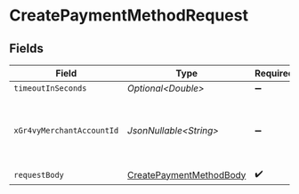 # CreatePaymentMethodRequest


## Fields

| Field                                                                         | Type                                                                          | Required                                                                      | Description                                                                   | Example                                                                       |
| ----------------------------------------------------------------------------- | ----------------------------------------------------------------------------- | ----------------------------------------------------------------------------- | ----------------------------------------------------------------------------- | ----------------------------------------------------------------------------- |
| `timeoutInSeconds`                                                            | *Optional\<Double>*                                                           | :heavy_minus_sign:                                                            | N/A                                                                           |                                                                               |
| `xGr4vyMerchantAccountId`                                                     | *JsonNullable\<String>*                                                       | :heavy_minus_sign:                                                            | The ID of the merchant account to use for this request.                       | default                                                                       |
| `requestBody`                                                                 | [CreatePaymentMethodBody](../../models/operations/CreatePaymentMethodBody.md) | :heavy_check_mark:                                                            | N/A                                                                           |                                                                               |